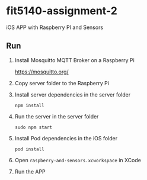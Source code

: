 # fit5140-assignment-2
iOS APP with Raspberry PI and Sensors

## Run
1. Install Mosquitto MQTT Broker on a Raspberry Pi
  
    https://mosquitto.org/

2. Copy server folder to the Raspberry Pi
3. Install server dependencies in the server folder

    ```
    npm install
    ```
    
4. Run the server in the server folder

    ```
    sudo npm start
    ```
    
5. Install Pod dependencies in the iOS folder

    ```
    pod install
    ```
    
6. Open `raspberry-and-sensors.xcworkspace` in XCode
7. Run the APP
